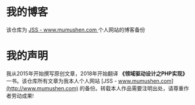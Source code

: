 # 我的博客
该仓库为 [JSS - www.mumushen.com ](http://www.mumushen.com) 个人网站的博客备份

# 我的声明
我从2015年开始撰写原创文章，2018年开始翻译 **《领域驱动设计之PHP实现》** 一书。该仓库所有文章为我本人个人网站 [JSS - www.mumushen.com](http://www.mumushen.com) 的备份。转载本人作品需要注明出处，请尊重作者劳动成果!
